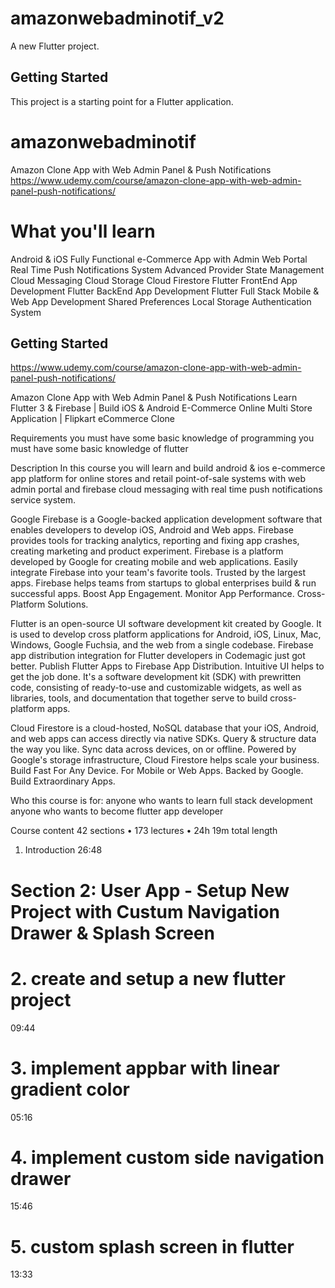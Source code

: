 # amazonwebadminotif_v2

A new Flutter project.

## Getting Started

This project is a starting point for a Flutter application.
# amazonwebadminotif

Amazon Clone App with Web Admin Panel & Push Notifications
https://www.udemy.com/course/amazon-clone-app-with-web-admin-panel-push-notifications/


# What you'll learn
Android & iOS Fully Functional e-Commerce App with Admin Web Portal
Real Time Push Notifications System
Advanced Provider State Management
Cloud Messaging
Cloud Storage
Cloud Firestore
Flutter FrontEnd App Development
Flutter BackEnd App Development
Flutter Full Stack Mobile & Web App Development
Shared Preferences
Local Storage
Authentication System


## Getting Started

https://www.udemy.com/course/amazon-clone-app-with-web-admin-panel-push-notifications/

Amazon Clone App with Web Admin Panel & Push Notifications
Learn Flutter 3 & Firebase | Build iOS & Android E-Commerce Online Multi Store Application | Flipkart eCommerce Clone

Requirements
you must have some basic knowledge of programming
you must have some basic knowledge of flutter

Description
In this course you will learn and build android & ios e-commerce app platform for online stores and retail point-of-sale systems with web admin portal and firebase cloud messaging with real time push notifications service system.

Google Firebase is a Google-backed application development software that enables developers to develop iOS, Android and Web apps. Firebase provides tools for tracking analytics, reporting and fixing app crashes, creating marketing and product experiment. Firebase is a platform developed by Google for creating mobile and web applications. Easily integrate Firebase into your team's favorite tools. Trusted by the largest apps. Firebase helps teams from startups to global enterprises build & run successful apps. Boost App Engagement. Monitor App Performance. Cross-Platform Solutions.

Flutter is an open-source UI software development kit created by Google. It is used to develop cross platform applications for Android, iOS, Linux, Mac, Windows, Google Fuchsia, and the web from a single codebase. Firebase app distribution integration for Flutter developers in Codemagic just got better. Publish Flutter Apps to Firebase App Distribution. Intuitive UI helps to get the job done. It's a software development kit (SDK) with prewritten code, consisting of ready-to-use and customizable widgets, as well as libraries, tools, and documentation that together serve to build cross-platform apps.

Cloud Firestore is a cloud-hosted, NoSQL database that your iOS, Android, and web apps can access directly via native SDKs. Query & structure data the way you like. Sync data across devices, on or offline. Powered by Google's storage infrastructure, Cloud Firestore helps scale your business. Build Fast For Any Device. For Mobile or Web Apps. Backed by Google. Build Extraordinary Apps.

Who this course is for:
anyone who wants to learn full stack development
anyone who wants to become flutter app developer



Course content
42 sections • 173 lectures • 24h 19m total length
1. Introduction
   26:48
# Section 2: User App - Setup New Project with Custum Navigation Drawer & Splash Screen
   # 2. create and setup a new flutter project
   09:44
   # 3. implement appbar with linear gradient color
   05:16
   # 4. implement custom side navigation drawer
   15:46
   # 5. custom splash screen in flutter
   13:33
 
